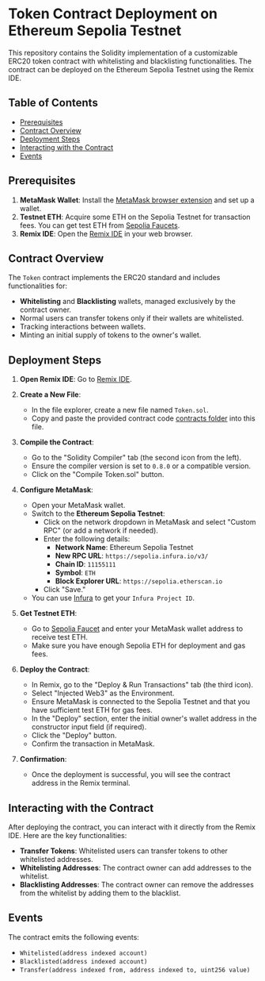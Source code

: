 # Token Contract Deployment on Ethereum Sepolia Testnet

This repository contains the Solidity implementation of a customizable ERC20 token contract with whitelisting and blacklisting functionalities. The contract can be deployed on the Ethereum Sepolia Testnet using the Remix IDE.

## Table of Contents
- [Prerequisites](#prerequisites)
- [Contract Overview](#contract-overview)
- [Deployment Steps](#deployment-steps)
- [Interacting with the Contract](#interacting-with-the-contract)
- [Events](#events)

## Prerequisites
1. **MetaMask Wallet**: Install the [MetaMask browser extension](https://metamask.io/) and set up a wallet.
2. **Testnet ETH**: Acquire some ETH on the Sepolia Testnet for transaction fees. You can get test ETH from [Sepolia Faucets](https://cloud.google.com/application/web3/faucet/ethereum/sepolia).
3. **Remix IDE**: Open the [Remix IDE](https://remix.ethereum.org/) in your web browser.

## Contract Overview
The `Token` contract implements the ERC20 standard and includes functionalities for:
- **Whitelisting** and **Blacklisting** wallets, managed exclusively by the contract owner.
- Normal users can transfer tokens only if their wallets are whitelisted.
- Tracking interactions between wallets.
- Minting an initial supply of tokens to the owner's wallet.

## Deployment Steps

1. **Open Remix IDE**: Go to [Remix IDE](https://remix.ethereum.org/).

2. **Create a New File**:
   - In the file explorer, create a new file named `Token.sol`.
   - Copy and paste the provided contract code [contracts folder](./SmartContracts/TokenContract.sol) into this file.

3. **Compile the Contract**:
   - Go to the "Solidity Compiler" tab (the second icon from the left).
   - Ensure the compiler version is set to `0.8.0` or a compatible version.
   - Click on the "Compile Token.sol" button.

4. **Configure MetaMask**:
   - Open your MetaMask wallet.
   - Switch to the **Ethereum Sepolia Testnet**:
     - Click on the network dropdown in MetaMask and select "Custom RPC" (or add a network if needed).
     - Enter the following details:
       - **Network Name**: Ethereum Sepolia Testnet
       - **New RPC URL**: `https://sepolia.infura.io/v3/`
       - **Chain ID**: `11155111`
       - **Symbol**: `ETH`
       - **Block Explorer URL**: `https://sepolia.etherscan.io`
     - Click "Save."
   - You can use [Infura](https://infura.io/) to get your `Infura Project ID`.

5. **Get Testnet ETH**:
   - Go to [Sepolia Faucet](https://cloud.google.com/application/web3/faucet/ethereum/sepolia) and enter your MetaMask wallet address to receive test ETH.
   - Make sure you have enough Sepolia ETH for deployment and gas fees.

6. **Deploy the Contract**:
   - In Remix, go to the "Deploy & Run Transactions" tab (the third icon).
   - Select "Injected Web3" as the Environment.
   - Ensure MetaMask is connected to the Sepolia Testnet and that you have sufficient test ETH for gas fees.
   - In the "Deploy" section, enter the initial owner's wallet address in the constructor input field (if required).
   - Click the "Deploy" button.
   - Confirm the transaction in MetaMask.

7. **Confirmation**:
   - Once the deployment is successful, you will see the contract address in the Remix terminal.

## Interacting with the Contract
After deploying the contract, you can interact with it directly from the Remix IDE. Here are the key functionalities:
- **Transfer Tokens**: Whitelisted users can transfer tokens to other whitelisted addresses.
- **Whitelisting Addresses**: The contract owner can add addresses to the whitelist.
- **Blacklisting Addresses**: The contract owner can remove the addresses from the whitelist by adding them to the blacklist.

## Events
The contract emits the following events:
- `Whitelisted(address indexed account)`
- `Blacklisted(address indexed account)`
- `Transfer(address indexed from, address indexed to, uint256 value)`

